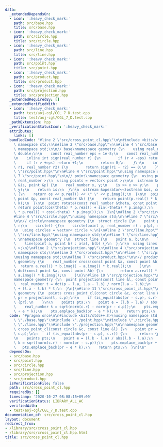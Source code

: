 ```yaml
---
data:
  _extendedDependsOn:
  - icon: ':heavy_check_mark:'
    path: src/base.hpp
    title: src/base.hpp
  - icon: ':heavy_check_mark:'
    path: src/circle.hpp
    title: src/circle.hpp
  - icon: ':heavy_check_mark:'
    path: src/line.hpp
    title: src/line.hpp
  - icon: ':heavy_check_mark:'
    path: src/point.hpp
    title: src/point.hpp
  - icon: ':heavy_check_mark:'
    path: src/product.hpp
    title: src/product.hpp
  - icon: ':heavy_check_mark:'
    path: src/projection.hpp
    title: src/projection.hpp
  _extendedRequiredBy: []
  _extendedVerifiedWith:
  - icon: ':heavy_check_mark:'
    path: test/aoj-cgl/CGL_7_D.test.cpp
    title: test/aoj-cgl/CGL_7_D.test.cpp
  _pathExtension: hpp
  _verificationStatusIcon: ':heavy_check_mark:'
  attributes:
    links: []
  bundledCode: "#line 2 \"src/cross_point_cl.hpp\"\n\n#include <bits/stdc++.h>\nusing\
    \ namespace std;\n\n#line 2 \"src/base.hpp\"\n\n#line 4 \"src/base.hpp\"\nusing\
    \ namespace std;\n\n// base\nnamespace geometry {\n    using real_number = long\
    \ double;\n\n    const real_number eps = 1e-8;\n    const real_number pi = acos(-1);\n\
    \n    inline int sign(real_number r) {\n        if (r < -eps) return -1;\n   \
    \     if (r > +eps) return +1;\n        return 0;\n    }\n\n    inline bool is_equal(real_number\
    \ r1, real_number r2) {\n        return sign(r1 - r2) == 0;\n    }\n}\n#line 2\
    \ \"src/point.hpp\"\n\n#line 4 \"src/point.hpp\"\nusing namespace std;\n\n#line\
    \ 7 \"src/point.hpp\"\n\n// point\nnamespace geometry {\n  using point = complex<\
    \ real_number >;\n  using points = vector< point >;\n\n  istream &operator>>(istream\
    \ &is, point &p) {\n    real_number x, y;\n    is >> x >> y;\n    p = point(x,\
    \ y);\n    return is;\n  }\n\n  ostream &operator<<(ostream &os, const point &p)\
    \ {\n    return os << p.real() << \" \" << p.imag();\n  }\n\n  point operator*(const\
    \ point &p, const real_number &k) {\n    return point(p.real() * k, p.imag() *\
    \ k);\n  }\n\n  point rotate(const real_number &theta, const point &p) {\n   \
    \ return point(cos(theta) * p.real() + sin(-theta) * p.imag(),\n        sin(theta)\
    \ * p.real() + cos(-theta) * p.imag());\n  }\n}\n#line 2 \"src/circle.hpp\"\n\n\
    #line 4 \"src/circle.hpp\"\nusing namespace std;\n\n#line 7 \"src/circle.hpp\"\
    \n\n// circle\nnamespace geometry {\n  struct circle {\n    point p;\n    real_number\
    \ r;\n    circle() {}\n    circle(point p, real_number r) : p(p), r(r) {}\n  };\n\
    \n  using circles = vector< circle >;\n}\n#line 2 \"src/line.hpp\"\n\n#line 4\
    \ \"src/line.hpp\"\nusing namespace std;\n\n#line 7 \"src/line.hpp\"\n\n// line\
    \ \nnamespace geometry {\n  struct line {\n    point a, b;\n\n    line() = default;\n\
    \    line(point a, point b) : a(a), b(b) {}\n  };\n\n  using lines = vector< line\
    \ >;\n}\n#line 2 \"src/projection.hpp\"\n\n#line 4 \"src/projection.hpp\"\nusing\
    \ namespace std;\n\n#line 2 \"src/product.hpp\"\n\n#line 4 \"src/product.hpp\"\
    \nusing namespace std;\n\n#line 7 \"src/product.hpp\"\n\n// product\nnamespace\
    \ geometry {\n    real_number cross(const point &a, const point &b) {\n      \
    \  return a.real() * b.imag() - a.imag() * b.real();\n    }\n\n    real_number\
    \ dot(const point &a, const point &b) {\n        return a.real() * b.real() +\
    \ a.imag() * b.imag();\n    }\n}\n#line 10 \"src/projection.hpp\"\n\n// projection\n\
    namespace geometry {\n  point projection(const line &l, const point &p) {\n  \
    \  real_number t = dot(p - l.a, l.a - l.b) / norm(l.a - l.b);\n    return l.a\
    \ + (l.a - l.b) * t;\n  }\n}\n#line 11 \"src/cross_point_cl.hpp\"\n\nnamespace\
    \ geometry {\n  points cross_point_cl(const circle &c, const line &l) {\n    point\
    \ pr = projection(l, c.p);\n\n    if (is_equal(abs(pr - c.p), c.r)) {\n      return\
    \ {pr};\n    }\n\n    points pts;\n    point e = (l.b - l.a) / abs(l.b - l.a);\n\
    \    real_number k = sqrt(norm(c.r) - norm(pr - c.p));\n    pts.emplace_back(pr\
    \ + e * k);\n    pts.emplace_back(pr - e * k);\n    return pts;\n  }\n}\n"
  code: "#pragma once\n\n#include <bits/stdc++.h>\nusing namespace std;\n\n#include\
    \ \"./base.hpp\"\n#include \"./point.hpp\"\n#include \"./circle.hpp\"\n#include\
    \ \"./line.hpp\"\n#include \"./projection.hpp\"\n\nnamespace geometry {\n  points\
    \ cross_point_cl(const circle &c, const line &l) {\n    point pr = projection(l,\
    \ c.p);\n\n    if (is_equal(abs(pr - c.p), c.r)) {\n      return {pr};\n    }\n\
    \n    points pts;\n    point e = (l.b - l.a) / abs(l.b - l.a);\n    real_number\
    \ k = sqrt(norm(c.r) - norm(pr - c.p));\n    pts.emplace_back(pr + e * k);\n \
    \   pts.emplace_back(pr - e * k);\n    return pts;\n  }\n}\n"
  dependsOn:
  - src/base.hpp
  - src/point.hpp
  - src/circle.hpp
  - src/line.hpp
  - src/projection.hpp
  - src/product.hpp
  isVerificationFile: false
  path: src/cross_point_cl.hpp
  requiredBy: []
  timestamp: '2020-10-27 08:08:15+09:00'
  verificationStatus: LIBRARY_ALL_AC
  verifiedWith:
  - test/aoj-cgl/CGL_7_D.test.cpp
documentation_of: src/cross_point_cl.hpp
layout: document
redirect_from:
- /library/src/cross_point_cl.hpp
- /library/src/cross_point_cl.hpp.html
title: src/cross_point_cl.hpp
---
```

